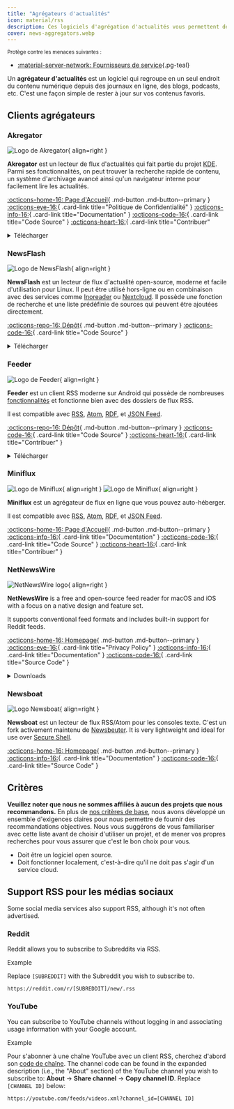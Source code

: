```yaml
---
title: "Agrégateurs d'actualités"
icon: material/rss
description: Ces logiciels d'agrégation d'actualités vous permettent de suivre vos blogs et sites d'information préférés en utilisant des normes internet telles que RSS.
cover: news-aggregators.webp
---
```


<small>Protège contre les menaces suivantes :</small>

- [:material-server-network: Fournisseurs de service](basics/common-threats.md#privacy-from-service-providers ""){.pg-teal}

Un **agrégateur d'actualités** est un logiciel qui regroupe en un seul endroit du contenu numérique depuis des journaux en ligne, des blogs, podcasts, etc. C'est une façon simple de rester à jour sur vos contenus favoris.

## Clients agrégateurs

### Akregator

<div class="admonition recommendation" markdown>

![Logo de Akregator](assets/img/news-aggregators/akregator.svg){ align=right }

**Akregator** est un lecteur de flux d'actualités qui fait partie du projet [KDE](https://kde.org). Parmi ses fonctionnalités, on peut trouver la recherche rapide de contenu, un système d'archivage avancé ainsi qu'un navigateur interne pour facilement lire les actualités.

[:octicons-home-16: Page d'Accueil](https://apps.kde.org/akregator){ .md-button .md-button--primary }
[:octicons-eye-16:](https://kde.org/privacypolicy-apps){ .card-link title="Politique de Confidentialité" }
[:octicons-info-16:](https://docs.kde.org/?application=akregator){ .card-link title="Documentation" }
[:octicons-code-16:](https://invent.kde.org/pim/akregator){ .card-link title="Code Source" }
[:octicons-heart-16:](https://kde.org/community/donations){ .card-link title="Contribuer"

<details class="downloads" markdown>
<summary>Télécharger</summary>

- [:simple-flathub: Flathub](https://flathub.org/apps/details/org.kde.akregator)

</details>

</div>

### NewsFlash

<div class="admonition recommendation" markdown>

![Logo de NewsFlash](assets/img/news-aggregators/newsflash.png){ align=right }

**NewsFlash** est un lecteur de flux d'actualité open-source, moderne et facile d'utilisation pour Linux. Il peut être utilisé hors-ligne ou en combinaison avec des services comme [Inoreader](https://inoreader.com) ou [Nextcloud](https://apps.nextcloud.com/apps/news). Il possède une fonction de recherche et une liste prédéfinie de sources qui peuvent être ajoutées directement.

[:octicons-repo-16: Dépôt](https://gitlab.com/news-flash/news_flash_gtk#newsflash){ .md-button .md-button--primary }
[:octicons-code-16:](https://gitlab.com/news-flash/news_flash_gtk){ .card-link title="Code Source" }

<details class="downloads" markdown>
<summary>Télécharger</summary>

- [:simple-flathub: Flathub](https://flathub.org/apps/io.gitlab.news_flash.NewsFlash)

</details>

</div>

### Feeder

<div class="admonition recommendation" markdown>

![Logo de Feeder](assets/img/news-aggregators/feeder.png){ align=right }

**Feeder** est un client RSS moderne sur Android qui possède de nombreuses [fonctionnalités](https://github.com/spacecowboy/Feeder#features) et fonctionne bien avec des dossiers de flux RSS.

Il est compatible avec [RSS](https://en.wikipedia.org/wiki/RSS), [Atom](https://en.wikipedia.org/wiki/Atom_(Web_standard)), [RDF](https://en.wikipedia.org/wiki/RDF%2FXML), et [JSON Feed](https://en.wikipedia.org/wiki/JSON_Feed).

[:octicons-repo-16: Dépôt](https://github.com/spacecowboy/Feeder#readme){ .md-button .md-button--primary }
[:octicons-code-16:](https://github.com/spacecowboy/Feeder){ .card-link title="Code Source" }
[:octicons-heart-16:](https://ko-fi.com/spacecowboy){ .card-link title="Contribuer" }

<details class="downloads" markdown>
<summary>Télécharger</summary>

- [:simple-googleplay: Google Play](https://play.google.com/store/apps/details?id=com.nononsenseapps.feeder.play)
- [:simple-github: GitHub](https://github.com/spacecowboy/Feeder/releases)

</details>

</div>

### Miniflux

<div class="admonition recommendation" markdown>

![Logo de Miniflux](assets/img/news-aggregators/miniflux.svg#only-light){ align=right }
![Logo de Miniflux](assets/img/news-aggregators/miniflux-dark.svg#only-dark){ align=right }

**Miniflux** est un agrégateur de flux en ligne que vous pouvez auto-héberger.

Il est compatible avec [RSS](https://en.wikipedia.org/wiki/RSS), [Atom](https://en.wikipedia.org/wiki/Atom_(Web_standard)), [RDF](https://en.wikipedia.org/wiki/RDF%2FXML), et [JSON Feed](https://en.wikipedia.org/wiki/JSON_Feed).

[:octicons-home-16: Page d'Accueil](https://miniflux.app){ .md-button .md-button--primary }
[:octicons-info-16:](https://miniflux.app/docs/index#user-guide){ .card-link title="Documentation" }
[:octicons-code-16:](https://github.com/miniflux/v2){ .card-link title="Code Source" }
[:octicons-heart-16:](https://miniflux.app/#donations){ .card-link title="Contribuer" }

</div>

### NetNewsWire

<div class="admonition recommendation" markdown>

![NetNewsWire logo](assets/img/news-aggregators/netnewswire.png){ align=right }

**NetNewsWire** is a free and open-source feed reader for macOS and iOS with a focus on a native design and feature set.

It supports conventional feed formats and includes built-in support for Reddit feeds.

[:octicons-home-16: Homepage](https://netnewswire.com){ .md-button .md-button--primary }
[:octicons-eye-16:](https://netnewswire.com/privacypolicy){ .card-link title="Privacy Policy" }
[:octicons-info-16:](https://netnewswire.com/help){ .card-link title="Documentation" }
[:octicons-code-16:](https://github.com/Ranchero-Software/NetNewsWire){ .card-link title="Source Code" }

<details class="downloads" markdown>
<summary>Downloads</summary>

- [:simple-appstore: App Store](https://apps.apple.com/app/id1480640210)
- [:simple-apple: macOS](https://netnewswire.com)

</details>

</div>

### Newsboat

<div class="admonition recommendation" markdown>

![Logo Newsboat](assets/img/news-aggregators/newsboat.svg){ align=right }

**Newsboat** est un lecteur de flux RSS/Atom pour les consoles texte. C'est un fork activement maintenu de [Newsbeuter](https://fr.wikipedia.org/wiki/Newsbeuter). It is very lightweight and ideal for use over [Secure Shell](https://en.wikipedia.org/wiki/Secure_Shell).

[:octicons-home-16: Homepage](https://newsboat.org){ .md-button .md-button--primary }
[:octicons-info-16:](https://newsboat.org/releases/2.38/docs/newsboat.html){ .card-link title="Documentation" }
[:octicons-code-16:](https://github.com/newsboat/newsboat){ .card-link title="Source Code" }

</div>

## Critères

**Veuillez noter que nous ne sommes affiliés à aucun des projets que nous recommandons.** En plus de [nos critères de base](about/criteria.md), nous avons développé un ensemble d'exigences claires pour nous permettre de fournir des recommandations objectives. Nous vous suggérons de vous familiariser avec cette liste avant de choisir d'utiliser un projet, et de mener vos propres recherches pour vous assurer que c'est le bon choix pour vous.

- Doit être un logiciel open source.
- Doit fonctionner localement, c'est-à-dire qu'il ne doit pas s'agir d'un service cloud.

## Support RSS pour les médias sociaux

Some social media services also support RSS, although it's not often advertised.

### Reddit

Reddit allows you to subscribe to Subreddits via RSS.

<div class="admonition example" markdown>
<p class="admonition-title">Example</p>

Replace `[SUBREDDIT]` with the Subreddit you wish to subscribe to.

```text
https://reddit.com/r/[SUBREDDIT]/new/.rss
```

</div>

### YouTube

You can subscribe to YouTube channels without logging in and associating usage information with your Google account.

<div class="admonition example" markdown>
<p class="admonition-title">Example</p>

Pour s'abonner à une chaîne YouTube avec un client RSS, cherchez d'abord son [code de chaîne](https://support.google.com/youtube/answer/6180214). The channel code can be found in the expanded description (i.e., the "About" section) of the YouTube channel you wish to subscribe to: **About** → **Share channel** → **Copy channel ID**. Replace `[CHANNEL ID]` below:

```text
https://youtube.com/feeds/videos.xml?channel_id=[CHANNEL ID]
```

</div>
